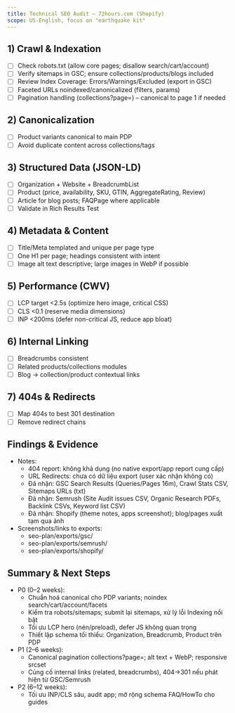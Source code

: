 ```yaml
---
title: Technical SEO Audit – 72hours.com (Shopify)
scope: US-English, focus on "earthquake kit"
---
```


## 1) Crawl & Indexation
- [ ] Check robots.txt (allow core pages; disallow search/cart/account)
- [ ] Verify sitemaps in GSC; ensure collections/products/blogs included
- [ ] Review Index Coverage: Errors/Warnings/Excluded (export in GSC)
- [ ] Faceted URLs noindexed/canonicalized (filters, params)
- [ ] Pagination handling (collections?page=) – canonical to page 1 if needed

## 2) Canonicalization
- [ ] Product variants canonical to main PDP
- [ ] Avoid duplicate content across collections/tags

## 3) Structured Data (JSON-LD)
- [ ] Organization + Website + BreadcrumbList
- [ ] Product (price, availability, SKU, GTIN, AggregateRating, Review)
- [ ] Article for blog posts; FAQPage where applicable
- [ ] Validate in Rich Results Test

## 4) Metadata & Content
- [ ] Title/Meta templated and unique per page type
- [ ] One H1 per page; headings consistent with intent
- [ ] Image alt text descriptive; large images in WebP if possible

## 5) Performance (CWV)
- [ ] LCP target <2.5s (optimize hero image, critical CSS)
- [ ] CLS <0.1 (reserve media dimensions)
- [ ] INP <200ms (defer non-critical JS, reduce app bloat)

## 6) Internal Linking
- [ ] Breadcrumbs consistent
- [ ] Related products/collections modules
- [ ] Blog → collection/product contextual links

## 7) 404s & Redirects
- [ ] Map 404s to best 301 destination
- [ ] Remove redirect chains

## Findings & Evidence
- Notes:
  - 404 report: không khả dụng (no native export/app report cung cấp)
  - URL Redirects: chưa có dữ liệu export (user xác nhận không có)
  - Đã nhận: GSC Search Results (Queries/Pages 16m), Crawl Stats CSV, Sitemaps URLs (txt)
  - Đã nhận: Semrush (Site Audit issues CSV, Organic Research PDFs, Backlink CSVs, Keyword list CSV)
  - Đã nhận: Shopify (theme notes, apps screenshot); blog/pages xuất tạm qua ảnh
- Screenshots/links to exports:
  - seo-plan/exports/gsc/
  - seo-plan/exports/semrush/
  - seo-plan/exports/shopify/

## Summary & Next Steps
- P0 (0–2 weeks):
  - Chuẩn hoá canonical cho PDP variants; noindex search/cart/account/facets
  - Kiểm tra robots/sitemaps; submit lại sitemaps, xử lý lỗi Indexing nổi bật
  - Tối ưu LCP hero (nén/preload), defer JS không quan trọng
  - Thiết lập schema tối thiểu: Organization, Breadcrumb, Product trên PDP
- P1 (2–6 weeks):
  - Canonical pagination collections?page=; alt text + WebP; responsive srcset
  - Củng cố internal links (related, breadcrumbs), 404→301 nếu phát hiện từ GSC/Semrush
- P2 (6–12 weeks):
  - Tối ưu INP/CLS sâu, audit app; mở rộng schema FAQ/HowTo cho guides


